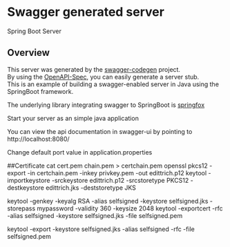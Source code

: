 # Swagger generated server

Spring Boot Server 


## Overview  
This server was generated by the [swagger-codegen](https://github.com/swagger-api/swagger-codegen) project.  
By using the [OpenAPI-Spec](https://github.com/swagger-api/swagger-core), you can easily generate a server stub.  
This is an example of building a swagger-enabled server in Java using the SpringBoot framework.  

The underlying library integrating swagger to SpringBoot is [springfox](https://github.com/springfox/springfox)  

Start your server as an simple java application  

You can view the api documentation in swagger-ui by pointing to  
http://localhost:8080/  

Change default port value in application.properties

##Certificate
cat cert.pem chain.pem > certchain.pem
openssl pkcs12 -export -in certchain.pem -inkey privkey.pem -out edittrich.p12
keytool -importkeystore -srckeystore edittrich.p12 -srcstoretype PKCS12 -destkeystore edittrich.jks -deststoretype JKS

keytool -genkey -keyalg RSA -alias selfsigned -keystore selfsigned.jks -storepass mypassword -validity 360 -keysize 2048
keytool -exportcert -rfc -alias selfsigned -keystore selfsigned.jks -file selfsigned.pem

keytool -export -keystore selfsigned.jks -alias selfsigned -rfc -file selfsigned.pem